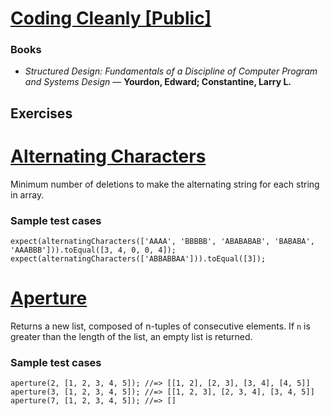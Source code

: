 # [Coding Cleanly [Public]](https://www.notion.so/Coding-Cleanly-Public-516fb0909bb54f738badfa8138b4f030)

### Books

- *Structured Design: Fundamentals of a Discipline of Computer Program and Systems Design* — **Yourdon, Edward; Constantine, Larry L.**

## Exercises

# [Alternating Characters](https://www.notion.so/Alternating-Characters-6730dcaafcb14a36b5590e92ed6b3495)
Minimum number of deletions to make the alternating string for each string in array.

### Sample test cases

    expect(alternatingCharacters(['AAAA', 'BBBBB', 'ABABABAB', 'BABABA', 'AAABBB'])).toEqual([3, 4, 0, 0, 4]);
    expect(alternatingCharacters(['ABBABBAA'])).toEqual([3]);

# [Aperture](https://www.notion.so/Aperture-aff15bc42f414e47bf3adf6685a31bcb)
Returns a new list, composed of n-tuples of consecutive elements. If `n` is greater than the length of the list, an empty list is returned.

### Sample test cases

    aperture(2, [1, 2, 3, 4, 5]); //=> [[1, 2], [2, 3], [3, 4], [4, 5]]
    aperture(3, [1, 2, 3, 4, 5]); //=> [[1, 2, 3], [2, 3, 4], [3, 4, 5]]
    aperture(7, [1, 2, 3, 4, 5]); //=> []